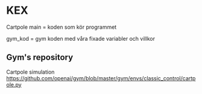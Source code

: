# KEX
Cartpole main  = koden som kör programmet 

gym_kod = gym koden med våra fixade variabler och villkor


## Gym's repository
Cartpole simulation
https://github.com/openai/gym/blob/master/gym/envs/classic_control/cartpole.py
